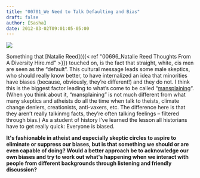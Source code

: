 ```yaml
---
title: "00701_We Need to Talk Defaulting and Bias"
draft: false
author: [Sasha]
date: 2012-03-02T09:01:05-05:00
---
```


![](http://www.morethanmen.org/wp-content/uploads/2012/03/Smurfette-150x150.jpg)

Something that [Natalie Reed]({{< ref "00696_Natalie Reed Thoughts From A Diversity Hire.md" >}}) touched on, is the fact that straight, white, cis men are seen as the “default“. This cultural message leads some male skeptics, who should really know better, to have internalized an idea that minorities have biases (because, obviously, they’re different!) and they do not. I think this is the biggest factor leading to what’s come to be called “[mansplaining](https://www.urbandictionary.com/define.php?term=Mansplain)“. (When you think about it, “mansplaining” is not much different from what many skeptics and atheists do all the time when talk to theists, climate change deniers, creationists, anti-vaxers, etc. The difference here is that they aren’t really talkinmg facts, they’re often talking feelings – filtered through bias.) As a student of history I’ve learned the lesson all historians have to get really quick: Everyone is biased.

**It's fashionable in atheist and especially skeptic circles to aspire to eliminate or suppress our biases, but is that something we should or are even capable of doing? Would a better approach be to acknowledge our own biases and try to work out what's happening when we interact with people from different backgrounds through listening and friendly discussion?**

